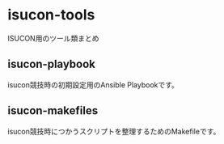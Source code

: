 # isucon-tools

ISUCON用のツール類まとめ


## isucon-playbook

isucon競技時の初期設定用のAnsible Playbookです。

## isucon-makefiles

isucon競技時につかうスクリプトを整理するためのMakefileです。


